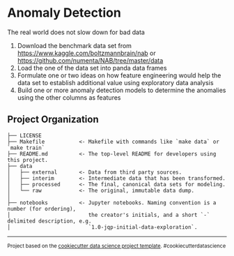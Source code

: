 Anomaly Detection
==============================

The real world does not slow down for bad data

1. Download the benchmark data set from https://www.kaggle.com/boltzmannbrain/nab or https://github.com/numenta/NAB/tree/master/data
2. Load the one of the data set into panda data frames
3. Formulate one or two ideas on how feature engineering would help the data set to establish additional value using exploratory data analysis
4. Build one or more anomaly detection models to determine the anomalies using the other columns as features

Project Organization
------------

    ├── LICENSE
    ├── Makefile           <- Makefile with commands like `make data` or `make train`
    ├── README.md          <- The top-level README for developers using this project.
    ├── data
    │   ├── external       <- Data from third party sources.
    │   ├── interim        <- Intermediate data that has been transformed.
    │   ├── processed      <- The final, canonical data sets for modeling.
    │   └── raw            <- The original, immutable data dump.
    │
    ├── notebooks          <- Jupyter notebooks. Naming convention is a number (for ordering),
    │                         the creator's initials, and a short `-` delimited description, e.g.
    │                         `1.0-jqp-initial-data-exploration`.


--------

<p><small>Project based on the <a target="_blank" href="https://drivendata.github.io/cookiecutter-data-science/">cookiecutter data science project template</a>. #cookiecutterdatascience</small></p>
